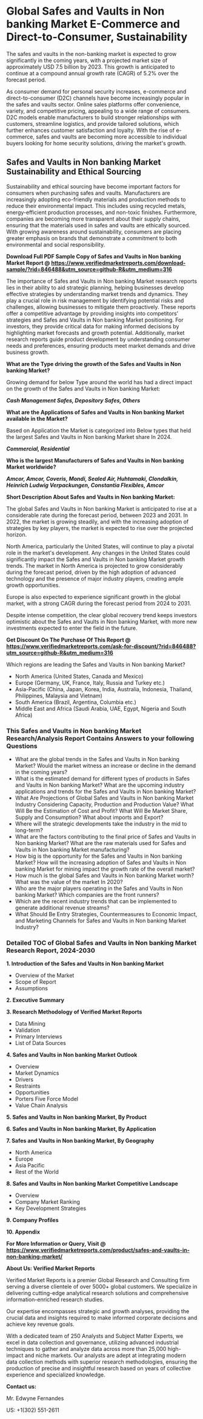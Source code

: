 <h1>Global Safes and Vaults in Non banking Market E-Commerce and Direct-to-Consumer, Sustainability</h1><p class=""><p>The safes and vaults in the non-banking market is expected to grow significantly in the coming years, with a projected market size of approximately USD 7.5 billion by 2023. This growth is anticipated to continue at a compound annual growth rate (CAGR) of 5.2% over the forecast period.</p><p>As consumer demand for personal security increases, e-commerce and direct-to-consumer (D2C) channels have become increasingly popular in the safes and vaults sector. Online sales platforms offer convenience, variety, and competitive pricing, appealing to a wide range of consumers. D2C models enable manufacturers to build stronger relationships with customers, streamline logistics, and provide tailored solutions, which further enhances customer satisfaction and loyalty. With the rise of e-commerce, safes and vaults are becoming more accessible to individual buyers looking for home security solutions, driving the market's growth.</p><h2>Safes and Vaults in Non banking Market Sustainability and Ethical Sourcing</h2><p>Sustainability and ethical sourcing have become important factors for consumers when purchasing safes and vaults. Manufacturers are increasingly adopting eco-friendly materials and production methods to reduce their environmental impact. This includes using recycled metals, energy-efficient production processes, and non-toxic finishes. Furthermore, companies are becoming more transparent about their supply chains, ensuring that the materials used in safes and vaults are ethically sourced. With growing awareness around sustainability, consumers are placing greater emphasis on brands that demonstrate a commitment to both environmental and social responsibility.</p></p><p class=""><strong>Download Full PDF Sample Copy of Safes and Vaults in Non banking Market Report @ <a href="https://www.verifiedmarketreports.com/download-sample/?rid=846488&utm_source=github-R&utm_medium=316" target="_blank">https://www.verifiedmarketreports.com/download-sample/?rid=846488&utm_source=github-R&utm_medium=316</a></strong></p><p>The importance of&nbsp;Safes and Vaults in Non banking Market research reports lies in their ability to aid strategic planning, helping businesses develop effective strategies by understanding market trends and dynamics. They play a crucial role in risk management by identifying potential risks and challenges, allowing businesses to mitigate them proactively. These reports offer a competitive advantage by providing insights into competitors' strategies and Safes and Vaults in Non banking Market positioning. For investors, they provide critical data for making informed decisions by highlighting market forecasts and growth potential. Additionally, market research reports guide product development by understanding consumer needs and preferences, ensuring products meet market demands and drive business growth.</p><p><strong>What are the&nbsp;Type driving the growth of the Safes and Vaults in Non banking Market?</strong></p><p id="" class="">Growing demand for below Type around the world has had a direct impact on the growth of the Safes and Vaults in Non banking Market:</p><p class=""><em><strong>Cash Management Safes, Depository Safes, Others</strong></em></p><p class=""><strong>What are the&nbsp;Applications&nbsp;of Safes and Vaults in Non banking Market available in the Market?</strong></p><p id="" class="">Based on Application the Market is categorized into Below types that held the largest Safes and Vaults in Non banking Market share In 2024.</p><p class=""><em><strong>Commercial, Residential</strong></em></p><p class=""><strong>Who is the largest Manufacturers of Safes and Vaults in Non banking Market worldwide?</strong></p><p><em><strong>Amcor, Amcor, Coveris, Mondi, Sealed Air, Huhtamaki, Clondalkin, Heinrich Ludwig Verpackungen, Constantia Flexibles, Amcor</strong></em></p><p id="" class=""><strong>Short Description About Safes and Vaults in Non banking Market:</strong></p><p>The global Safes and Vaults in Non banking Market is anticipated to rise at a considerable rate during the forecast period, between 2023 and 2031. In 2022, the market is growing steadily, and with the increasing adoption of strategies by key players, the market is expected to rise over the projected horizon.</p><p>North America, particularly the United States, will continue to play a pivotal role in the market's development. Any changes in the United States could significantly impact the Safes and Vaults in Non banking Market growth trends. The market in North America is projected to grow considerably during the forecast period, driven by the high adoption of advanced technology and the presence of major industry players, creating ample growth opportunities.</p><p>Europe is also expected to experience significant growth in the global market, with a strong CAGR during the forecast period from 2024 to 2031.</p><p>Despite intense competition, the clear global recovery trend keeps investors optimistic about the Safes and Vaults in Non banking Market, with more new investments expected to enter the field in the future.</p><p id="" class=""><strong>Get Discount On The Purchase Of This Report @ <a href="https://www.verifiedmarketreports.com/ask-for-discount/?rid=846488?utm_source=github-R&utm_medium=316" target="_blank">https://www.verifiedmarketreports.com/ask-for-discount/?rid=846488?utm_source=github-R&utm_medium=316</a></strong></p><p class="">Which regions are leading the Safes and Vaults in Non banking Market?</p><ul><li>North America (United States, Canada and Mexico)</li><li>Europe (Germany, UK, France, Italy, Russia and Turkey etc.)</li><li>Asia-Pacific (China, Japan, Korea, India, Australia, Indonesia, Thailand, Philippines, Malaysia and Vietnam)</li><li>South America (Brazil, Argentina, Columbia etc.)</li><li>Middle East and Africa (Saudi Arabia, UAE, Egypt, Nigeria and South Africa)</li></ul><h3 id="" class="">This Safes and Vaults in Non banking Market Research/Analysis Report Contains Answers to your following Questions</h3><ul><li>What are the global trends in the Safes and Vaults in Non banking Market? Would the market witness an increase or decline in the demand in the coming years?</li><li>What is the estimated demand for different types of products in Safes and Vaults in Non banking Market? What are the upcoming industry applications and trends for the Safes and Vaults in Non banking Market?</li><li>What Are Projections of Global Safes and Vaults in Non banking Market Industry Considering Capacity, Production and Production Value? What Will Be the Estimation of Cost and Profit? What Will Be Market Share, Supply and Consumption? What about imports and Export?</li><li>Where will the strategic developments take the industry in the mid to long-term?</li><li>What are the factors contributing to the final price of Safes and Vaults in Non banking Market? What are the raw materials used for Safes and Vaults in Non banking Market manufacturing?</li><li>How big is the opportunity for the Safes and Vaults in Non banking Market? How will the increasing adoption of Safes and Vaults in Non banking Market for mining impact the growth rate of the overall market?</li><li>How much is the global Safes and Vaults in Non banking Market worth? What was the value of the market In 2020?</li><li>Who are the major players operating in the Safes and Vaults in Non banking Market? Which companies are the front runners?</li><li>Which are the recent industry trends that can be implemented to generate additional revenue streams?</li><li>What Should Be Entry Strategies, Countermeasures to Economic Impact, and Marketing Channels for Safes and Vaults in Non banking Market Industry?</li></ul><h3 id="" class="">Detailed TOC of Global Safes and Vaults in Non banking Market Research Report, 2024-2030</h3><p id="" class=""><strong>1. Introduction of the Safes and Vaults in Non banking Market</strong></p><ul><li>Overview of the Market</li><li>Scope of Report</li><li>Assumptions</li></ul><p id="" class=""><strong>2. Executive Summary</strong></p><p id="" class=""><strong>3. Research Methodology of Verified Market Reports</strong></p><ul><li>Data Mining</li><li>Validation</li><li>Primary Interviews</li><li>List of Data Sources</li></ul><p id="" class=""><strong>4. Safes and Vaults in Non banking Market Outlook</strong></p><ul><li>Overview</li><li>Market Dynamics</li><li>Drivers</li><li>Restraints</li><li>Opportunities</li><li>Porters Five Force Model</li><li>Value Chain Analysis</li></ul><p id="" class=""><strong>5. Safes and Vaults in Non banking Market, By Product</strong></p><p id="" class=""><strong>6. Safes and Vaults in Non banking Market, By Application</strong></p><p id="" class=""><strong>7. Safes and Vaults in Non banking Market, By Geography</strong></p><ul><li>North America</li><li>Europe</li><li>Asia Pacific</li><li>Rest of the World</li></ul><p id="" class=""><strong>8. Safes and Vaults in Non banking Market Competitive Landscape</strong></p><ul><li>Overview</li><li>Company Market Ranking</li><li>Key Development Strategies</li></ul><p id="" class=""><strong>9. Company Profiles</strong></p><p id="" class=""><strong>10. Appendix</strong></p><p id="" class=""><strong>For More Information or Query, Visit @ <a href="https://www.verifiedmarketreports.com/product/safes-and-vaults-in-non-banking-market/" target="_blank">https://www.verifiedmarketreports.com/product/safes-and-vaults-in-non-banking-market/</a></strong></p><p id="" class=""><strong>About Us: Verified Market Reports</strong></p><p id="" class="">Verified Market Reports is a premier Global Research and Consulting firm serving a diverse clientele of over 5000+ global customers. We specialize in delivering cutting-edge analytical research solutions and comprehensive information-enriched research studies.</p><p id="" class="">Our expertise encompasses strategic and growth analyses, providing the crucial data and insights required to make informed corporate decisions and achieve key revenue goals.</p><p id="" class="">With a dedicated team of 250 Analysts and Subject Matter Experts, we excel in data collection and governance, utilizing advanced industrial techniques to gather and analyze data across more than 25,000 high-impact and niche markets. Our analysts are adept at integrating modern data collection methods with superior research methodologies, ensuring the production of precise and insightful research based on years of collective experience and specialized knowledge.</p><p id="" class=""><strong>Contact us:</strong></p><p id="" class="">Mr. Edwyne Fernandes</p><p id="" class="">US: +1(302) 551-2611</p>